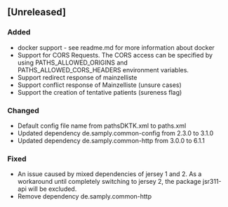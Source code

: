 ## [Unreleased]
### Added
- docker support - see readme.md for more information about docker
- Support for CORS Requests. The CORS access can be specified by using PATHS_ALLOWED_ORIGINS and PATHS_ALLOWED_CORS_HEADERS environment variables.
- Support redirect response of mainzelliste
- Support conflict response of Mainzelliste (unsure cases) 
- Support the creation of tentative patients (sureness flag)
### Changed
- Default config file name from pathsDKTK.xml to paths.xml
- Updated dependency de.samply.common-config from 2.3.0 to 3.1.0
- Updated dependency de.samply.common-http from 3.0.0 to 6.1.1
### Fixed
- An issue caused by mixed dependencies of jersey 1 and 2. As a workaround until completely switching to jersey 2, the package jsr311-api will be excluded.
- Remove dependency de.samply.common-http
